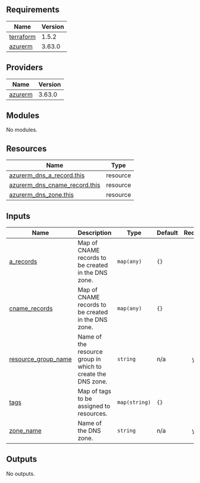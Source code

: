 ## Requirements

| Name | Version |
|------|---------|
| <a name="requirement_terraform"></a> [terraform](#requirement\_terraform) | 1.5.2 |
| <a name="requirement_azurerm"></a> [azurerm](#requirement\_azurerm) | 3.63.0 |

## Providers

| Name | Version |
|------|---------|
| <a name="provider_azurerm"></a> [azurerm](#provider\_azurerm) | 3.63.0 |

## Modules

No modules.

## Resources

| Name | Type |
|------|------|
| [azurerm_dns_a_record.this](https://registry.terraform.io/providers/hashicorp/azurerm/3.63.0/docs/resources/dns_a_record) | resource |
| [azurerm_dns_cname_record.this](https://registry.terraform.io/providers/hashicorp/azurerm/3.63.0/docs/resources/dns_cname_record) | resource |
| [azurerm_dns_zone.this](https://registry.terraform.io/providers/hashicorp/azurerm/3.63.0/docs/resources/dns_zone) | resource |

## Inputs

| Name | Description | Type | Default | Required |
|------|-------------|------|---------|:--------:|
| <a name="input_a_records"></a> [a\_records](#input\_a\_records) | Map of CNAME records to be created in the DNS zone. | `map(any)` | `{}` | no |
| <a name="input_cname_records"></a> [cname\_records](#input\_cname\_records) | Map of CNAME records to be created in the DNS zone. | `map(any)` | `{}` | no |
| <a name="input_resource_group_name"></a> [resource\_group\_name](#input\_resource\_group\_name) | Name of the resource group in which to create the DNS zone. | `string` | n/a | yes |
| <a name="input_tags"></a> [tags](#input\_tags) | Map of tags to be assigned to resources. | `map(string)` | `{}` | no |
| <a name="input_zone_name"></a> [zone\_name](#input\_zone\_name) | Name of the DNS zone. | `string` | n/a | yes |

## Outputs

No outputs.
